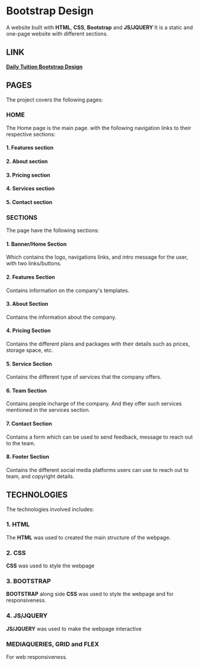 # Bootstrap Design
A  website built with **HTML**, **CSS**, **Bootstrap** and **JS/JQUERY**
It is a static and one-page website with different sections.

## LINK
  **[Daily Tuition Bootstrap Design](https://judechuks.github.io/daily-tuition/)**

## PAGES
The project covers the following pages:

### HOME
The Home page is the main page. with the following navigation links to their respective sections: 
#### 1. Features section
#### 2. About section
#### 3. Pricing section
#### 4. Services section
#### 5. Contact section

### SECTIONS
The page have the following sections:
#### 1. Banner/Home Section
Which contains the logo, navigations links, and intro message for the user, with two links/buttons.

#### 2. Features Section
Contains information on the company's templates.

#### 3. About Section
Contains the information about the company.

#### 4. Pricing Section
Contains the different plans and packages with their details such as prices, storage space, etc.

#### 5. Service Section
Contains the different type of services that the company offers.

#### 6. Team Section
Contains people incharge of the company. And they offer such services mentioned in the services section.

#### 7. Contact Section
Contains a form which can be used to send feedback, message to reach out to the team.

#### 8. Footer Section
Contains the different social media platforms users can use to reach out to team, and copyright details.


## TECHNOLOGIES
The technologies involved includes:

### 1. HTML
The **HTML** was used to created the main structure of the webpage.

### 2. CSS
**CSS** was used to style the webpage

### 3. BOOTSTRAP
**BOOTSTRAP** along side **CSS** was used to style the webpage and for responsiveness.

### 4. JS/JQUERY
**JS/JQUERY** was used to make the webpage interactive

### MEDIAQUERIES, GRID and FLEX
For web responsiveness.